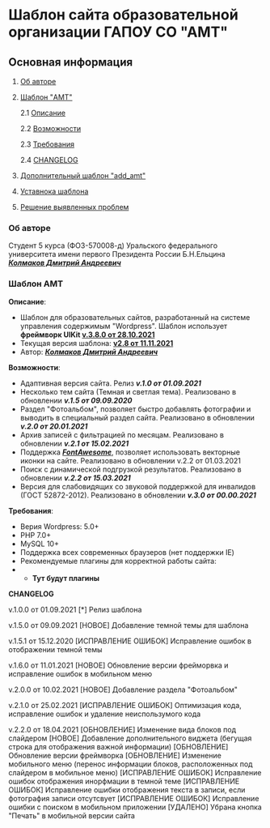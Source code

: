 Шаблон сайта образовательной организации ГАПОУ СО "АМТ"
========================

Основная информация
------------------
1. [Об авторе](#author)
2. [Шаблон "AMT"](#amt) 
   
   2.1 [Описание](#desc)
   
   2.2 [Возможности](#cap)

   2.3 [Требования](#req)

   2.4 [CHANGELOG](#changelog)
   
3. [Дополнительный шаблон "add_amt"](#add_amt)
4. [Уставнока шаблона](#installation)
5. [Решение выявленных проблем](#fix)

### Об авторе ###
<a name="author"></a>
Студент 5 курса (ФОЗ-570008-д) Уральского федерального университета имени первого 
Президента России Б.Н.Ельцина ***[Колмаков Дмитрий Андреевич](https://vk.com/d3ma_k)***


### Шаблон АМТ ###
<a name="amt"></a>

<a name="desc"></a>
**Описание**: 
- Шаблон для образовательных сайтов, разработанный на системе 
управления содержимым "Wordpress". Шаблон использует **фреймворк UIKit [v.3.8.0 от 28.10.2021](https://github.com/uikit/uikit)**
- Текущая версия шаблона: **[v2.8 от 11.11.2021](#last_update)**
- Автор: ***[Колмаков Дмитрий Андреевич](https://vk.com/d3ma_k)***
  
<a name="cap"></a>
**Возможности**:
- Адаптивная версия сайта. Релиз ***v.1.0 от 01.09.2021***
- Несколько тем сайта (Темная и светлая тема). Реализовано в обновлении ***v.1.5 от 09.09.2020***
- Раздел "Фотоальбом", позволяет быстро добавлять фотографии и выводить в специальный раздел сайта.
Реализовано в обновлении ***v.2.0 от 20.01.2021***
- Архив записей с фильтрацией по месяцам. Реализовано в обновлении ***v.2.1 от 15.02.2021***
- Поддержка ***[FontAwesome](https://fontawesome.com/)***, позволяет использовать векторные иконки на сайте. Реализовано
  в обновлении v.2.2 от 01.03.2021
- Поиск с динамической подгрузкой результатов. Реализовано в обновлении ***v.2.2 от 15.03.2021***
- Версия для слабовидящих со звуковой поддержкой для инвалидов (ГОСТ 52872-2012). Реализовано в обновлении ***v.3.0 от 00.00.2021***

<a name="req"></a>
**Требования**:
- Верия Wordpress: 5.0+
- PHP 7.0+
- MySQL 10+
- Поддержка всех современных браузеров (нет поддержки IE)
- Рекомендуемые плагины для корректной работы сайта:
- - **Тут будут плагины**



**CHANGELOG**

v.1.0.0 от 01.09.2021
[*] Релиз шаблона

v.1.5.0 от 09.09.2021
[НОВОЕ] Добавление темной темы для шаблона

v.1.5.1 от 15.12.2020
[ИСПРАВЛЕНИЕ ОШИБОК] Исправление ошибок в отображении темной темы

v.1.6.0 от 11.01.2021
[НОВОЕ] Обновление версии фрейморвка и исправление ошибок в мобильном меню

v.2.0.0 от 10.02.2021
[НОВОЕ] Добавление раздела "Фотоальбом"

v.2.1.0 от 25.02.2021
[ИСПРАВЛЕНИЕ ОШИБОК] Оптимизация кода, исправление ошибок и удаление неиспользумого кода

v.2.2.0 от 18.04.2021
[ОБНОВЛЕНИЕ] Изменение вида блоков под слайдером
[НОВОЕ] Добавление дополнительного виджета (бегущая строка для отображения важной информации)
[ОБНОВЛЕНИЕ] Обновление версии фреймворка
[ОБНОВЛЕНИЕ] Изменение мобильного меню (перенос информации блоков, расположенных под слайдером в мобильное меню)
[ИСПРАВЛЕНИЕ ОШИБОК] Исправление ошибок отображения инорфмации в темной теме
[ИСПРАВЛЕНИЕ ОШИБОК] Исправление ошибки отображения текста в записи, если фотография записи отсутсвует
[ИСПРАВЛЕНИЕ ОШИБОК] Исправление ошибки с поиском в мобильном приложении
[УДАЛЕНО] Убрана кнопка "Печать" в мобильной версии сайта
